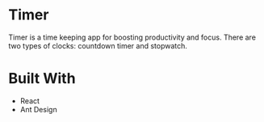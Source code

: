 # Timer

Timer is a time keeping app for boosting productivity and focus. There are two types of clocks: countdown timer and stopwatch.

# Built With

-   React
-   Ant Design
